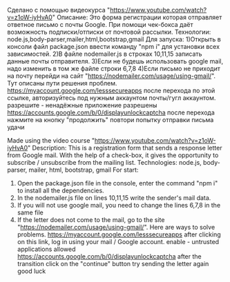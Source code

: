 Сделано с помощью видеокурса  "https://www.youtube.com/watch?v=z1oW-iyHvA0"
Описание: Это форма регистрации которая отправляет ответное письмо с почты Google. При помощи чек-бокса даёт возможность подписки/отписки от почтовой рассылки.
Технологии: node.js,body-parser,mailer,html,bootstrap,gmail
Для запуска:
1)Открыть в консоли файл package.json ввести команду "npm i" для установки всех зависимостей.
2)В файле nodemailer.js в строках 10,11,15 записать данные почты отправителя. 
3)Если не будешь использовать google mail, надо изменить в том же файле строки 6,7,8
4)Если письмо не приходит на почту перейди на сайт "https://nodemailer.com/usage/using-gmail/". Тут описаны пути решения проблем.
https://myaccount.google.com/lesssecureapps после перехода по этой ссылке, авторизуйтесь под нужным аккаунтом почты/гугл аккаунтом. разрешите - ненадёжные приложение разрешены 
https://accounts.google.com/b/0/displayunlockcaptcha после перехода нажмите на кнопку "продолжить"
повтори попытку отправки письма
удачи

Made using the video course "https://www.youtube.com/watch?v=z1oW-iyHvA0"
Description: This is a registration form that sends a response letter from Google mail. With the help of a check-box, it gives the opportunity to subscribe / unsubscribe from the mailing list.
Technologies: node.js, body-parser, mailer, html, bootstrap, gmail
For start:
1) Open the package.json file in the console, enter the command "npm i" to install all the dependencies.
2) In the nodemailer.js file on lines 10,11,15 write the sender's mail data.
3) If you will not use google mail, you need to change the lines 6,7,8 in the same file
4) If the letter does not come to the mail, go to the site "https://nodemailer.com/usage/using-gmail/". Here are ways to solve problems.
https://myaccount.google.com/lesssecureapps after clicking on this link, log in using your mail / Google account. enable - untrusted applications allowed
https://accounts.google.com/b/0/displayunlockcaptcha after the transition click on the "continue" button
try sending the letter again
good luck
